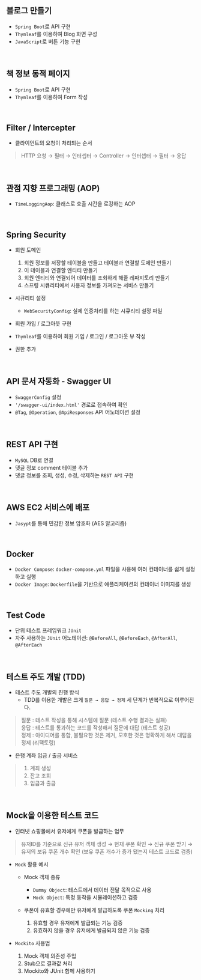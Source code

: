 ## 블로그 만들기

- `Spring Boot`로 API 구현
- `Thymleaf`를 이용하여 Blog 화면 구성
- `JavaScript`로 버튼 기능 구현

<br>

## 책 정보 동적 페이지

- `Spring Boot`로 API 구현
- `Thymleaf`를 이용하여 Form 작성

<br>

## Filter / Intercepter

- 클라이언트의 요청이 처리되는 순서

> HTTP 요청 → 필터 → 인터셉터 → Controller → 인터셉터 → 필터 → 응답

<br>

## 관점 지향 프로그래밍 (AOP)

- `TimeLoggingAop`: 클래스로 호출 시간을 로깅하는 AOP

<br>

## Spring Security

- 회원 도메인
  1. 회원 정보를 저장할 테이블을 만들고 테이블과 연결할 도메인 만들기
  2. 이 테이블과 연결할 엔티티 만들기
  3. 회원 엔티티와 연결되어 데이터를 조회하게 해줄 레파지토리 만들기
  4. 스프링 시큐리티에서 사용자 정보를 가져오는 서비스 만들기


- 시큐리티 설정
  - `WebSecurityConfig`: 실제 인증처리를 하는 시큐리티 설정 파일


- 회원 가입 / 로그아웃 구현
- `Thymleaf`를 이용하여 회원 기입 / 로그인 / 로그아웃 뷰 작성
- 권한 추가

<br>

## API 문서 자동화 - Swagger UI

- `SwaggerConfig` 설정
- `'/swagger-ui/index.html'` 경로로 접속하여 확인
- `@Tag`, `@Operation`, `@ApiResponses` API 어노테이션 설정

<br>

## REST API 구현

- `MySQL` DB로 연결
- 댓글 정보 comment 테이블 추가
- 댓글 정보를 조회, 생성, 수정, 삭제하는 `REST API` 구현

<br>

## AWS EC2 서비스에 배포

- `Jasypt`를 통해 민감한 정보 암호화 (AES 알고리즘)

<br>

## Docker

- `Docker Compose`: `docker-compose.yml` 파일을 사용해 여러 컨테이너를 쉽게 설정하고 실행
- `Docker Image`: `Dockerfile`을 기반으로 애플리케이션의 컨테이너 이미지를 생성

<br>

## Test Code

- 단위 테스트 프레임워크 `JUnit`
- 자주 사용하는 `JUnit` 어노테이션: `@BeforeAll`, `@BeforeEach`, `@AfterAll`, `@AfterEach`

<br>

## 테스트 주도 개발 (TDD)

- 테스트 주도 개발의 진행 방식
  - TDD를 이용한 개발은 크게 `질문 → 응답 → 정제` 세 단계가 반복적으로 이루어진다.

> 질문 : 테스트 작성을 통해 시스템에 질문 (테스트 수행 결과는 실패) <br>
> 응답 : 테스트를 통과하는 코드를 작성해서 질문에 대답 (테스트 성공) <br>
> 정제 : 아이디어를 통합, 불필요한 것은 제거, 모호한 것은 명확하게 해서 대답을 정제 (리팩토링)

- 은행 계좌 입금 / 출금 서비스

> 1. 계죄 생성
> 2. 잔고 조회
> 3. 입금과 출금

<br>

## Mock을 이용한 테스트 코드

- 인터넷 쇼핑몰에서 유저에게 쿠폰을 발급하는 업무

> 유저ID를 기준으로 신규 유저 객체 생성
  → 현재 쿠폰 확인
  → 신규 쿠폰 받기
  → 유저의 보유 쿠폰 개수 확인
  (보유 쿠폰 개수가 증가 됐는지 테스트 코드로 검증)

- `Mock` 활용 예시 
  - Mock 객체 종류
    - `Dummy Object`: 테스트에서 데이터 전달 목적으로 사용
    - `Mock Object`: 특정 동작을 시뮬레이션하고 검증

  - 쿠폰이 유효할 경우에만 유저에게 발급하도록 쿠폰 `Mocking` 처리
    1. 유효할 경우 유저에게 발급되는 기능 검증
    2. 유효하지 않을 경우 유저에게 발급되지 않은 기능 검증

- `Mockito` 사용법
  1. Mock 객체 의존성 주입
  2. Stub으로 결과값 처리
  3. Mockito와 JUnit 함께 사용하기





